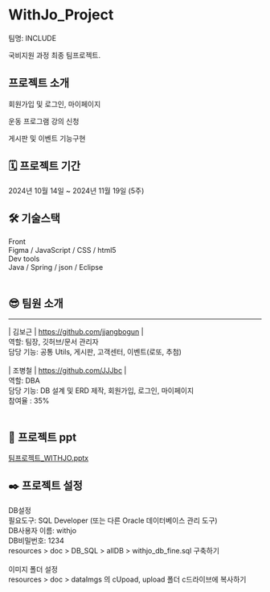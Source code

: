# WithJo_Project

팀명: INCLUDE

국비지원 과정 최종 팀프로젝트.


## 프로젝트 소개

회원가입 및 로그인, 마이페이지

운동 프로그램 강의 신청

게시판 및 이벤트 기능구현


## 🗓 프로젝트 기간
2024년 10월 14일 ~ 2024년 11월 19일 (5주)


## 🛠 기술스택
Front
<br />
Figma / JavaScript / CSS / html5
<br />
Dev tools
<br />
Java / Spring / json / Eclipse
<br />
<br />

## 😎 팀원 소개
-------------------------------------------
| 김보근 | https://github.com/jjangbogun |
<br />
역할: 팀장, 깃허브/문서 관리자
<br />
담당 기능: 공통 Utils, 게시판, 고객센터, 이벤트(로또, 추첨)
<br />
<br />
| 조병철 | https://github.com/JJJbc |
<br />
역할: DBA
<br />
담당 기능: DB 설계 및 ERD 제작, 회원가입, 로그인, 마이페이지
<br />
참여율 : 35%
<br />
<br />
## 📄 프로젝트 ppt
[팀프로젝트_WITHJO.pptx](https://github.com/jjangbogun/WITHJO/blob/main/%EB%AC%B8%EC%84%9C/PPT/%ED%95%A8%EA%BB%98%ED%95%B4jo.pptx)
## ✒️ 프로젝트 설정
DB설정
<br />
필요도구: SQL Developer (또는 다른 Oracle 데이터베이스 관리 도구)
<br />
DB사용자 이름: withjo
<br />
DB비밀번호: 1234
<br />
resources > doc > DB_SQL > allDB > withjo_db_fine.sql 구축하기
<br />
<br />
이미지 폴더 설정
<br />
resources > doc > dataImgs 의 cUpoad, upload 폴더 c드라이브에 복사하기
